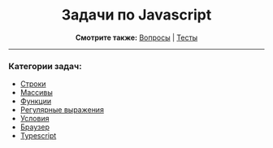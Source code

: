 <div align="center">

<h1>Задачи по Javascript</h1>

<b>Смотрите также:</b>
<a href="https://github.com/dollaween/javascript-questions">Вопросы</a> | <a href="https://github.com/dollaween/javascript-tests">Тесты</a>

</div>

---

### Категории задач:
* [Строки](./string.md)
* [Массивы](./array.md)
* [Функции](./function.md)
* [Регулярные выражения](./regexp.md)
* [Условия](./conditions.md)
* [Браузер](./browser.md)
* [Typescript](./typescript.md)
